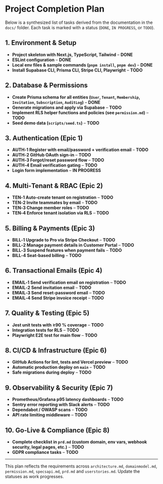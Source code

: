 # Project Completion Plan

Below is a synthesized list of tasks derived from the documentation in the `docs/` folder. Each task is marked with a status (`DONE`, `IN PROGRESS`, or `TODO`).

## 1. Environment & Setup
- **Project skeleton with Next.js, TypeScript, Tailwind** – **DONE**
- **ESLint configuration** – **DONE**
- **Local env files & sample commands (`pnpm install`, `pnpm dev`)** – **DONE**
- **Install Supabase CLI, Prisma CLI, Stripe CLI, Playwright** – **TODO**

## 2. Database & Permissions
- **Create Prisma schema for all entities (`User`, `Tenant`, `Membership`, `Invitation`, `Subscription`, `AuditLog`)** – **DONE**
- **Generate migrations and apply via Supabase** – **TODO**
- **Implement RLS helper functions and policies (see `permission.md`)** – **TODO**
- **Seed demo data (`scripts/seed.ts`)** – **TODO**

## 3. Authentication (Epic 1)
- **AUTH‑1 Register with email/password + verification email** – **TODO**
- **AUTH‑2 GitHub OAuth sign‑in** – **TODO**
- **AUTH‑3 Forgot/reset password flow** – **TODO**
- **AUTH‑4 Email verification gating** – **TODO**
- **Login form implementation** – **IN PROGRESS**

## 4. Multi‑Tenant & RBAC (Epic 2)
- **TEN‑1 Auto‑create tenant on registration** – **TODO**
- **TEN‑2 Invite teammates by email** – **TODO**
- **TEN‑3 Change member roles** – **TODO**
- **TEN‑4 Enforce tenant isolation via RLS** – **TODO**

## 5. Billing & Payments (Epic 3)
- **BILL‑1 Upgrade to Pro via Stripe Checkout** – **TODO**
- **BILL‑2 Manage payment details in Customer Portal** – **TODO**
- **BILL‑3 Suspend features when payment fails** – **TODO**
- **BILL‑4 Seat‑based billing** – **TODO**

## 6. Transactional Emails (Epic 4)
- **EMAIL‑1 Send verification email on registration** – **TODO**
- **EMAIL‑2 Send invitation email** – **TODO**
- **EMAIL‑3 Send reset‑password email** – **TODO**
- **EMAIL‑4 Send Stripe invoice receipt** – **TODO**

## 7. Quality & Testing (Epic 5)
- **Jest unit tests with ≥90 % coverage** – **TODO**
- **Integration tests for RLS** – **TODO**
- **Playwright E2E test for main flow** – **TODO**

## 8. CI/CD & Infrastructure (Epic 6)
- **GitHub Actions for lint, tests and Vercel preview** – **TODO**
- **Automatic production deploy on `main`** – **TODO**
- **Safe migrations during deploy** – **TODO**

## 9. Observability & Security (Epic 7)
- **Prometheus/Grafana p95 latency dashboards** – **TODO**
- **Sentry error reporting with Slack alerts** – **TODO**
- **Dependabot / OWASP scans** – **TODO**
- **API rate limiting middleware** – **TODO**

## 10. Go‑Live & Compliance (Epic 8)
- **Complete checklist in `prd.md` (custom domain, env vars, webhook security, legal pages, etc.)** – **TODO**
- **GDPR compliance tasks** – **TODO**

---
This plan reflects the requirements across `architecture.md`, `domainmodel.md`, `permission.md`, `specsapi.md`, `prd.md` and `userstories.md`. Update the statuses as work progresses.
